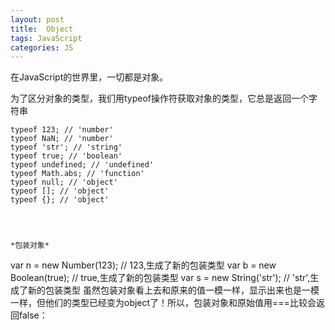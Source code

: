 ```yaml
---
layout: post
title:  Object
tags: JavaScript
categories: JS
---
```


在JavaScript的世界里，一切都是对象。

为了区分对象的类型，我们用typeof操作符获取对象的类型，它总是返回一个字符串


~~~
typeof 123; // 'number'
typeof NaN; // 'number'
typeof 'str'; // 'string'
typeof true; // 'boolean'
typeof undefined; // 'undefined'
typeof Math.abs; // 'function'
typeof null; // 'object'
typeof []; // 'object'
typeof {}; // 'object'




*包装对象*
~~~
var n = new Number(123); // 123,生成了新的包装类型
var b = new Boolean(true); // true,生成了新的包装类型
var s = new String('str'); // 'str',生成了新的包装类型
虽然包装对象看上去和原来的值一模一样，显示出来也是一模一样，但他们的类型已经变为object了！所以，包装对象和原始值用===比较会返回false：